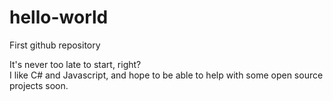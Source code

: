 # hello-world
First github repository

It's never too late to start, right?  
I like C# and Javascript, and hope to be able to help with some open source projects soon.
